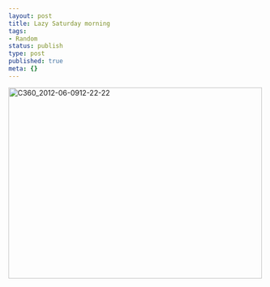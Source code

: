 ```yaml
---
layout: post
title: Lazy Saturday morning
tags:
- Random
status: publish
type: post
published: true
meta: {}
---
```

<div class='posterous_autopost'><div class='p_embed p_image_embed'> <a href="http://getfile8.posterous.com/getfile/files.posterous.com/fzero/stcBRdXyCA1PrbtXoeb1sCUd1kweFywpSqDvnO0W3LAmTCa0RVFgsFidbzmJ/C360_2012-06-0912-22-22.jpg.scaled.1000.jpg"><img alt="C360_2012-06-0912-22-22" height="377" src="http://getfile6.posterous.com/getfile/files.posterous.com/fzero/1hUdu3qdslygSyRhjM6br1LkSFhnhqEWvPUtq3TM6aSA4sMsK7s2PEE3dWGv/C360_2012-06-0912-22-22.jpg.scaled.500.jpg" width="500" /></a> </div> </div>

